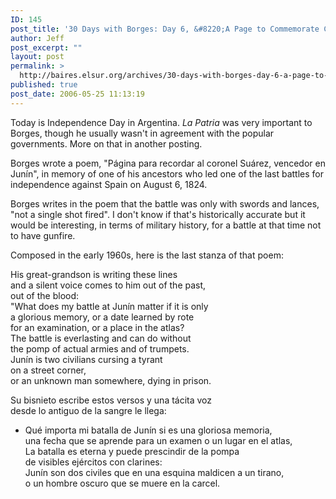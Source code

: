 ```yaml
---
ID: 145
post_title: '30 Days with Borges: Day 6, &#8220;A Page to Commemorate Colonel Suárez, Victor at Junín&#8221;'
author: Jeff
post_excerpt: ""
layout: post
permalink: >
  http://baires.elsur.org/archives/30-days-with-borges-day-6-a-page-to-commemorate-colonel-suarez-victor-at-junin/
published: true
post_date: 2006-05-25 11:13:19
---
```

Today is Independence Day in Argentina. <em>La Patria</em> was very important to Borges, though he usually wasn't in agreement with the popular governments. More on that in another posting.

Borges wrote a poem, "Página para recordar al coronel Suárez, vencedor en Junín", in memory of one of his ancestors who led one of the last battles for independence against Spain on August 6, 1824. 

Borges writes in the poem that the battle was only with swords and lances, "not a single shot fired". I don't know if that's historically  accurate but it would be interesting, in terms of military history, for a battle at that time not to have gunfire.

Composed in the early 1960s, here is the last stanza of that poem:

His great-grandson is writing these lines<br />
and a silent voice comes to him out of the past,<br />
out of the blood:<br />
"What does my battle at Junín matter if it is only<br />
a glorious memory, or a date learned by rote<br />
for an examination, or a place in the atlas?<br />
The battle is everlasting and can do without<br />
the pomp of actual armies and of trumpets.<br />
Junín is two civilians cursing a tyrant<br />
on a street corner,<br />
or an unknown man somewhere, dying in prison.


Su bisnieto escribe estos versos y una tácita voz<br />
desde lo antiguo de la sangre le llega:<br />
- Qué importa mi batalla de Junín si es una gloriosa memoria,<br />
una fecha que se aprende para un examen o un lugar en el atlas,<br />
La batalla es eterna y puede prescindir de la pompa<br />
de visibles ejércitos con clarines:<br />
Junín son dos civiles que en una esquina maldicen a un tirano,<br />
o un hombre oscuro que se muere en la carcel.